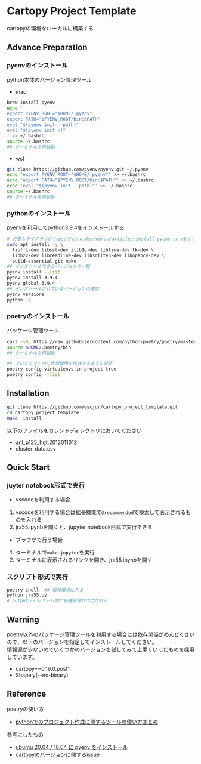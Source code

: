 # Cartopy Project Template
cartopyの環境をローカルに構築する

## Advance Preparation
### pyenvのインストール
python本体のバージョン管理ツール
- mac
```bash
brew install pyenv
echo '
export PYENV_ROOT="$HOME/.pyenv"
export PATH="$PYENV_ROOT/bin:$PATH"
eval "$(pyenv init --path)"
eval "$(pyenv init -)"
' >> ~/.bashrc
source ~/.bashrc
## ターミナルを再起動
```

- wsl
```bash
git clone https://github.com/pyenv/pyenv.git ~/.pyenv
echo 'export PYENV_ROOT="$HOME/.pyenv"' >> ~/.bashrc
echo 'export PATH="$PYENV_ROOT/bin:$PATH"' >> ~/.bashrc
echo 'eval "$(pyenv init --path)"' >> ~/.bashrc
source ~/.bashrc
## ターミナルを再起動
```

### pythonのインストール
pyenvを利用してpython3.9.4をインストールする

```bash
# 必要なライブラリ(https://zenn.dev/neruo/articles/install-pyenv-on-ubuntu)
sudo apt install -y \
  libffi-dev libssl-dev zlib1g-dev liblzma-dev tk-dev \
  libbz2-dev libreadline-dev libsqlite3-dev libopencv-dev \
  build-essential git make
## インストールできるバージョンの一覧
pyenv install --list
pyenv install 3.9.4
pyenv global 3.9.4
## インストールされているバージョンの確認
pyenv versions
python -V
```

### poetryのインストール
パッケージ管理ツール

```bash
curl -sSL https://raw.githubusercontent.com/python-poetry/poetry/master/get-poetry.py | python -
source $HOME/.poetry/bin
## ターミナルを再起動

## プロジェクト内に仮想環境を作成するように設定
poetry config virtualenvs.in-project true
poetry config --list
```

## Installation
```bash
git clone https://github.com/eycjur/cartopy_project_template.git
cd cartopy_project_template
make  install
```

以下のファイルをカレントディレクトリにおいてください
- anl_p125_hgt.2012011012
- cluster_data.csv


## Quick Start
### juyter notebook形式で実行
- vscodeを利用する場合
1. vscodeを利用する場合は拡張機能で`@recommended`で検索して表示されるものを入れる
1. jra55.ipynbを開くと、jupyter notebook形式で実行できる

- ブラウザで行う場合
1. ターミナルで`make jupyter`を実行
1. ターミナルに表示されるリンクを開き、jra55.ipynbを開く

### スクリプト形式で実行
```bash
poetry shell  ## 仮想環境に入る
python jra55.py
# outputディレクトリ内に各種画像が出力される
```

## Warning
poetry以外のパッケージ管理ツールを利用する場合には依存関係がめんどくさいので、以下のバージョンを指定してインストールしてください。  
情報源が少ないのでいくつかのバージョンを試してみて上手くいったものを採用しています。
- cartopy==0.19.0.post1
- Shapely(--no-binary)

## Reference
poetryの使い方
- [pythonでのプロジェクト作成に関するツールの使い方まとめ](https://qiita.com/eycjur/items/38459af60ea6f989a068)

参考にしたもの
- [ubuntu 20.04 / 18.04 に pyenv をインストール](https://zenn.dev/neruo/articles/install-pyenv-on-ubuntu)
- [cartopyのバージョンに関するissue](https://github.com/SciTools/iris/issues/4468##issuecomment-997997068)
